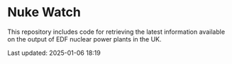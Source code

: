 # Nuke Watch

This repository includes code for retrieving the latest information available on the output of EDF nuclear power plants in the UK.

Last updated: 2025-01-06 18:19